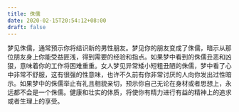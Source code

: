 ```yaml
---
title: 侏儒
date: 2020-02-15T20:54:12+08:00
draft: false
---
```


梦见侏儒，通常预示你将结识新的男性朋友。梦见你的朋友变成了侏儒，暗示从那位朋友身上你能受益匪浅，得到需要的经验和指点。如果梦中看到的侏儒丑恶和凶狠，意味着你的工作将困难重重。女人梦见异常矮小短粗丑陋的侏儒，梦中看了心中非常不舒服，这有很强的性意味，也许不久前有你非常讨厌的人向你发出过性暗示。如果梦中的侏儒举止有礼且相貌亲切，预示你自己无论在身材或者思想上，永远都不会是一个侏儒。健康和壮实的体质，将使你有精力进行有益的精神上的追求或者生理上的享受。